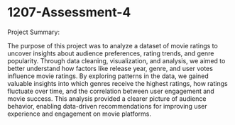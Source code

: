 # 1207-Assessment-4

Project Summary:

The purpose of this project was to analyze a dataset of movie ratings to uncover insights about audience preferences, rating trends, and genre popularity. Through data cleaning, visualization, and analysis, we aimed to better understand how factors like release year, genre, and user votes influence movie ratings. By exploring patterns in the data, we gained valuable insights into which genres receive the highest ratings, how ratings fluctuate over time, and the correlation between user engagement and movie success. This analysis provided a clearer picture of audience behavior, enabling data-driven recommendations for improving user experience and engagement on movie platforms.
